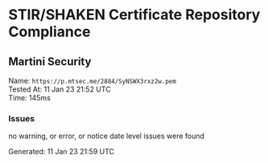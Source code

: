 # STIR/SHAKEN Certificate Repository Compliance

## Martini Security

Name: `https://p.mtsec.me/2884/SyNSWX3rxz2w.pem`\
Tested At: 11 Jan 23 21:52 UTC\
Time: 145ms

### Issues

no warning, or error, or notice date level issues were found

Generated: 11 Jan 23 21:59 UTC